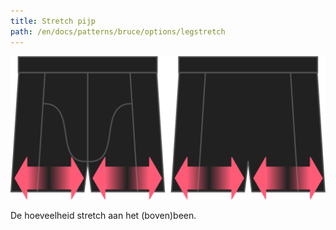 ```yaml
---
title: Stretch pijp
path: /en/docs/patterns/bruce/options/legstretch
---
```


![De optie voor stretch pijp bij Bruce](./legstretch.svg)

De hoeveelheid stretch aan het (boven)been.